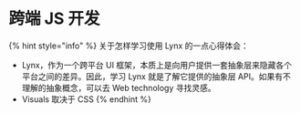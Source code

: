 # 跨端 JS 开发



{% hint style="info" %}
关于怎样学习使用 Lynx 的一点心得体会：

* Lynx，作为一个跨平台 UI 框架，本质上是向用户提供一套抽象层来隐藏各个平台之间的差异。因此，学习 Lynx 就是了解它提供的抽象层 API。如果有不理解的抽象概念，可以去 Web technology 寻找灵感。
* Visuals 取决于 CSS
{% endhint %}



